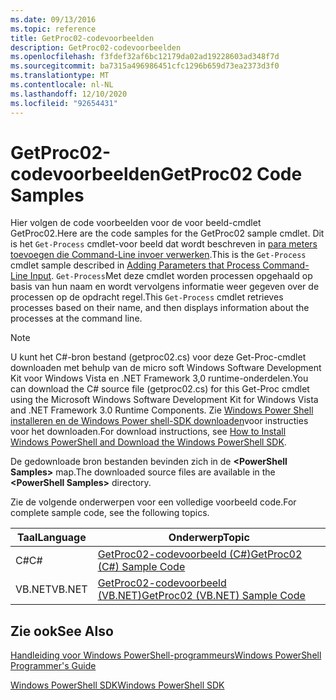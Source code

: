 ```yaml
---
ms.date: 09/13/2016
ms.topic: reference
title: GetProc02-codevoorbeelden
description: GetProc02-codevoorbeelden
ms.openlocfilehash: f3fdef32af6bc12179da02ad19228603ad348f7d
ms.sourcegitcommit: ba7315a496986451cfc1296b659d73ea2373d3f0
ms.translationtype: MT
ms.contentlocale: nl-NL
ms.lasthandoff: 12/10/2020
ms.locfileid: "92654431"
---
```

# <a name="getproc02-code-samples"></a><span data-ttu-id="37d6b-103">GetProc02-codevoorbeelden</span><span class="sxs-lookup"><span data-stu-id="37d6b-103">GetProc02 Code Samples</span></span>

<span data-ttu-id="37d6b-104">Hier volgen de code voorbeelden voor de voor beeld-cmdlet GetProc02.</span><span class="sxs-lookup"><span data-stu-id="37d6b-104">Here are the code samples for the GetProc02 sample cmdlet.</span></span> <span data-ttu-id="37d6b-105">Dit is het `Get-Process` cmdlet-voor beeld dat wordt beschreven in [para meters toevoegen die Command-Line invoer verwerken](../cmdlet/adding-parameters-that-process-command-line-input.md).</span><span class="sxs-lookup"><span data-stu-id="37d6b-105">This is the `Get-Process` cmdlet sample described in [Adding Parameters that Process Command-Line Input](../cmdlet/adding-parameters-that-process-command-line-input.md).</span></span> <span data-ttu-id="37d6b-106">`Get-Process`Met deze cmdlet worden processen opgehaald op basis van hun naam en wordt vervolgens informatie weer gegeven over de processen op de opdracht regel.</span><span class="sxs-lookup"><span data-stu-id="37d6b-106">This `Get-Process` cmdlet retrieves processes based on their name, and then displays information about the processes at the command line.</span></span>

> [!NOTE]
> <span data-ttu-id="37d6b-107">U kunt het C#-bron bestand (getproc02.cs) voor deze Get-Proc-cmdlet downloaden met behulp van de micro soft Windows Software Development Kit voor Windows Vista en .NET Framework 3,0 runtime-onderdelen.</span><span class="sxs-lookup"><span data-stu-id="37d6b-107">You can download the C# source file (getproc02.cs) for this Get-Proc cmdlet using the Microsoft Windows Software Development Kit for Windows Vista and .NET Framework 3.0 Runtime Components.</span></span> <span data-ttu-id="37d6b-108">Zie [Windows Power Shell installeren en de Windows Power shell-SDK downloaden](/powershell/scripting/developer/installing-the-windows-powershell-sdk)voor instructies voor het downloaden.</span><span class="sxs-lookup"><span data-stu-id="37d6b-108">For download instructions, see [How to Install Windows PowerShell and Download the Windows PowerShell SDK](/powershell/scripting/developer/installing-the-windows-powershell-sdk).</span></span>
>
> <span data-ttu-id="37d6b-109">De gedownloade bron bestanden bevinden zich in de **\<PowerShell Samples>** map.</span><span class="sxs-lookup"><span data-stu-id="37d6b-109">The downloaded source files are available in the **\<PowerShell Samples>** directory.</span></span>

<span data-ttu-id="37d6b-110">Zie de volgende onderwerpen voor een volledige voorbeeld code.</span><span class="sxs-lookup"><span data-stu-id="37d6b-110">For complete sample code, see the following topics.</span></span>

|<span data-ttu-id="37d6b-111">Taal</span><span class="sxs-lookup"><span data-stu-id="37d6b-111">Language</span></span>|<span data-ttu-id="37d6b-112">Onderwerp</span><span class="sxs-lookup"><span data-stu-id="37d6b-112">Topic</span></span>|
|--------------|-----------|
|<span data-ttu-id="37d6b-113">C#</span><span class="sxs-lookup"><span data-stu-id="37d6b-113">C#</span></span>|[<span data-ttu-id="37d6b-114">GetProc02-codevoorbeeld (C#)</span><span class="sxs-lookup"><span data-stu-id="37d6b-114">GetProc02 (C#) Sample Code</span></span>](./getproc02-csharp-sample-code.md)|
|<span data-ttu-id="37d6b-115">VB.NET</span><span class="sxs-lookup"><span data-stu-id="37d6b-115">VB.NET</span></span>|[<span data-ttu-id="37d6b-116">GetProc02-codevoorbeeld (VB.NET)</span><span class="sxs-lookup"><span data-stu-id="37d6b-116">GetProc02 (VB.NET) Sample Code</span></span>](./getproc02-vb-net-sample-code.md)|

## <a name="see-also"></a><span data-ttu-id="37d6b-117">Zie ook</span><span class="sxs-lookup"><span data-stu-id="37d6b-117">See Also</span></span>

[<span data-ttu-id="37d6b-118">Handleiding voor Windows PowerShell-programmeurs</span><span class="sxs-lookup"><span data-stu-id="37d6b-118">Windows PowerShell Programmer's Guide</span></span>](./windows-powershell-programmer-s-guide.md)

[<span data-ttu-id="37d6b-119">Windows PowerShell SDK</span><span class="sxs-lookup"><span data-stu-id="37d6b-119">Windows PowerShell SDK</span></span>](../windows-powershell-reference.md)
